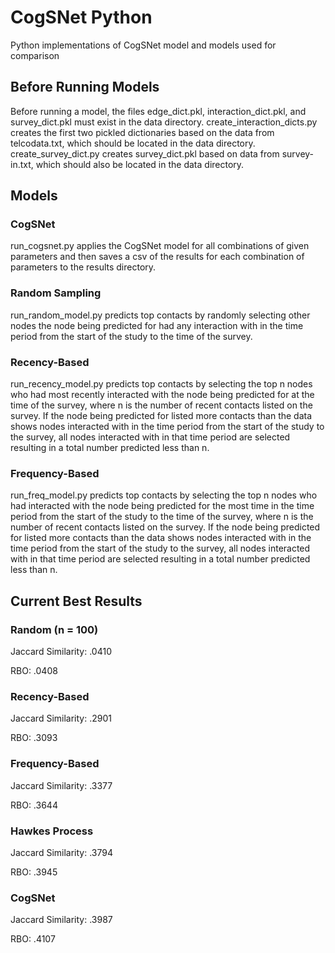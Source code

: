 # CogSNet Python
Python implementations of CogSNet model and models used for comparison

## Before Running Models
Before running a model, the files edge_dict.pkl, interaction_dict.pkl, and survey_dict.pkl must exist in the data directory. create_interaction_dicts.py creates the first two pickled dictionaries based on the data from telcodata.txt, which should be located in the data directory. create_survey_dict.py creates survey_dict.pkl based on data from survey-in.txt, which should also be located in the data directory.

## Models

### CogSNet
run_cogsnet.py applies the CogSNet model for all combinations of given parameters and then saves a csv of the results for each combination of parameters to the results directory.

### Random Sampling
run_random_model.py predicts top contacts by randomly selecting other nodes the node being predicted for had any interaction with in the time period from the start of the study to the time of the survey.

### Recency-Based
run_recency_model.py predicts top contacts by selecting the top n nodes who had most recently interacted with the node being predicted for at the time of the survey, where n is the number of recent contacts listed on the survey. If the node being predicted for listed more contacts than the data shows nodes interacted with in the time period from the start of the study to the survey, all nodes interacted with in that time period are selected resulting in a total number predicted less than n.

### Frequency-Based
run_freq_model.py predicts top contacts by selecting the top n nodes who had interacted with the node being predicted for the most time in the time period from the start of the study to the time of the survey, where n is the number of recent contacts listed on the survey. If the node being predicted for listed more contacts than the data shows nodes interacted with in the time period from the start of the study to the survey, all nodes interacted with in that time period are selected resulting in a total number predicted less than n.


## Current Best Results

### Random (n = 100)
Jaccard Similarity: .0410

RBO: .0408

### Recency-Based
Jaccard Similarity: .2901

RBO: .3093

### Frequency-Based
Jaccard Similarity: .3377

RBO: .3644

### Hawkes Process
Jaccard Similarity: .3794

RBO: .3945

### CogSNet
Jaccard Similarity: .3987

RBO: .4107